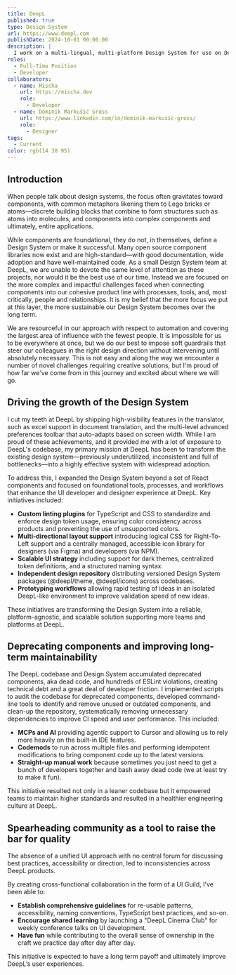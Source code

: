 ```yaml
---
title: DeepL
published: true
type: Design System
url: https://www.deepl.com
publishDate: 2024-10-01 00:00:00
description: |
  I work on a multi-lingual, multi-platform Design System for use on DeepL's website and products.
roles:
  - Full-Time Position
  - Developer
collaborators:
  - name: Mischa
    url: https://mischa.dev
    role:
      - Developer
  - name: Dominik Markušić Gross
    url: https://www.linkedin.com/in/dominik-markusic-gross/
    role:
      - Designer
tags:
  - Current
color: rgb(14 38 95)
---
```


## Introduction

When people talk about design systems, the focus often gravitates toward components, with common metaphors likening them to Lego bricks or atoms—discrete building blocks that combine to form structures such as atoms into molecules, and components into complex components and ultimately, entire applications.

While components are foundational, they do not, in themselves, define a Design System or make it successful. Many open source component libraries now exist and are high-standard—with good documentation, wide adoption and have well-maintained code. As a small Design System team at DeepL, we are unable to devote the same level of attention as these projects, nor would it be the best use of our time. Instead we are focused on the more complex and impactful challenges faced when connecting components into our cohesive product line with processes, tools, and, most critically, people and relationships. It is my belief that the more focus we put at this layer, the more sustainable our Design System becomes over the long term.

We are resourceful in our approach with respect to automation and covering the largest area of influence with the fewest people. It is impossible for us to be everywhere at once, but we do our best to impose soft guardrails that steer our colleagues in the right design direction without intervening until absolutely necessary. This is not easy and along the way we encounter a number of novel challenges requiring creative solutions, but I'm proud of how far we've come from in this journey and excited about where we will go.

## Driving the growth of the Design System

I cut my teeth at DeepL by shipping high-visibility features in the translator, such as excel support in document translation, and the multi-level advanced preferences toolbar that auto-adapts based on screen width. While I am proud of these achievements, and it provided me with a lot of exposure to DeepL's codebase, my primary mission at DeepL has been to transform the existing design system—previously underutilized, inconsistent and full of bottlenecks—into a highly effective system with widespread adoption.

To address this, I expanded the Design System beyond a set of React components and focused on foundational tools, processes, and workflows that enhance the UI developer and designer experience at DeepL. Key initiatives included:

- **Custom linting plugins** for TypeScript and CSS to standardize and enforce design token usage, ensuring color consistency across products and preventing the use of unsupported colors.
- **Multi-directional layout support** introducing logical CSS for Right-To-Left support and a centrally managed, accessible icon library for designers (via Figma) and developers (via NPM).
- **Scalable UI strategy** including support for dark themes, centralized token definitions, and a structured naming syntax.
- **Independent design repository** distributing versioned Design System packages (@deepl/theme, @deepl/icons) across codebases.
- **Prototyping workflows** allowing rapid testing of ideas in an isolated DeepL-like environment to improve validation speed of new ideas.

These initiatives are transforming the Design System into a reliable, platform-agnostic, and scalable solution supporting more teams and platforms at DeepL.

## Deprecating components and improving long-term maintainability

The DeepL codebase and Design System accumulated deprecated components, aka dead code, and hundreds of ESLint violations, creating technical debt and a great deal of developer friction. I implemented scripts to audit the codebase for deprecated components, developed command-line tools to identify and remove unused or outdated components, and clean-up the repository, systematically removing unnecessary dependencies to improve CI speed and user performance. This included:

- **MCPs and AI** providing agentic support to Cursor and allowing us to rely more heavily on the built-in IDE features.
- **Codemods** to run across multiple files and performing idempotent modifications to bring component code up to the latest versions.
- **Straight-up manual work** because sometimes you just need to get a bunch of developers together and bash away dead code (we at least try to make it fun).

This initiative resulted not only in a leaner codebase but it empowered teams to maintain higher standards and resulted in a healthier engineering culture at DeepL.

## Spearheading community as a tool to raise the bar for quality

The absence of a unified UI approach with no central forum for discussing best practices, accessibility or direction, led to inconsistencies across DeepL products.

By creating cross-functional collaboration in the form of a UI Guild, I've been able to:

- **Establish comprehensive guidelines** for re-usable patterns, accessibility, naming conventions, TypeScript best practices, and so-on.
- **Encourage shared learning** by launching a "DeepL Cinema Club" for weekly conference talks on UI development.
- **Have fun** while contributing to the overall sense of ownership in the craft we practice day after day after day.

This initiative is expected to have a long term payoff and ultimately improve DeepL’s user experiences.
